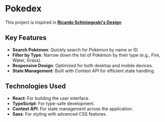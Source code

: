 # Pokedex

This project is inspired in [**Ricardo Schiniegoski's Design**](https://www.figma.com/community/file/979132880663340794)

## Key Features  

- **Search Pokémon**: Quickly search for Pokémon by name or ID.  
- **Filter by Type**: Narrow down the list of Pokémon by their type (e.g., Fire, Water, Grass).  
- **Responsive Design**: Optimized for both desktop and mobile devices.  
- **State Management**: Built with Context API for efficient state handling.  

## Technologies Used  

- **React**: For building the user interface.  
- **TypeScript**: For type-safe development.  
- **Context API**: For state management across the application.  
- **Sass**: For styling with advanced CSS features.  
